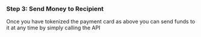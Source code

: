 ### Step 3: Send Money to Recipient

Once you have tokenized the payment card as above you can send funds to it at any time by simply calling the API

